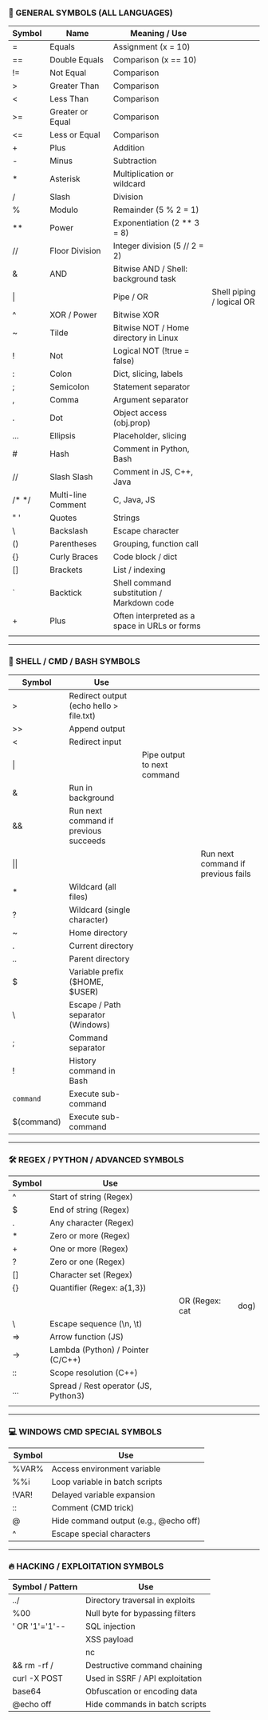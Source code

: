 

### 🔧 GENERAL SYMBOLS (ALL LANGUAGES)

| Symbol | Name               | Meaning / Use                                 |                           |
| ------ | ------------------ | --------------------------------------------- | ------------------------- |
| =      | Equals             | Assignment (x = 10)                           |                           |
| ==     | Double Equals      | Comparison (x == 10)                          |                           |
| !=     | Not Equal          | Comparison                                    |                           |
| >      | Greater Than       | Comparison                                    |                           |
| <      | Less Than          | Comparison                                    |                           |
| >=     | Greater or Equal   | Comparison                                    |                           |
| <=     | Less or Equal      | Comparison                                    |                           |
| +      | Plus               | Addition                                      |                           |
| -      | Minus              | Subtraction                                   |                           |
| *      | Asterisk           | Multiplication or wildcard                    |                           |
| /      | Slash              | Division                                      |                           |
| %      | Modulo             | Remainder (5 % 2 = 1)                         |                           |
| **     | Power              | Exponentiation (2 ** 3 = 8)                   |                           |
| //     | Floor Division     | Integer division (5 // 2 = 2)                 |                           |
| &      | AND                | Bitwise AND / Shell: background task          |                           |
| \|     |                    | Pipe / OR                                     | Shell piping / logical OR |
| ^      | XOR / Power        | Bitwise XOR                                   |                           |
| ~      | Tilde              | Bitwise NOT / Home directory in Linux         |                           |
| !      | Not                | Logical NOT (!true = false)                   |                           |
| :      | Colon              | Dict, slicing, labels                         |                           |
| ;      | Semicolon          | Statement separator                           |                           |
| ,      | Comma              | Argument separator                            |                           |
| .      | Dot                | Object access (obj.prop)                      |                           |
| ...    | Ellipsis           | Placeholder, slicing                          |                           |
| #      | Hash               | Comment in Python, Bash                       |                           |
| //     | Slash Slash        | Comment in JS, C++, Java                      |                           |
| /* */  | Multi-line Comment | C, Java, JS                                   |                           |
| " '    | Quotes             | Strings                                       |                           |
| \      | Backslash          | Escape character                              |                           |
| ()     | Parentheses        | Grouping, function call                       |                           |
| {}     | Curly Braces       | Code block / dict                             |                           |
| []     | Brackets           | List / indexing                               |                           |
| `      | Backtick           | Shell command substitution / Markdown code    |                           |
| +      | Plus               | Often interpreted as a space in URLs or forms |                           |
|        |                    |                                               |                           |

---

### 🐚 SHELL / CMD / BASH SYMBOLS

| Symbol     | Use                                     |                             |                                    |
| ---------- | --------------------------------------- | --------------------------- | ---------------------------------- |
| >          | Redirect output (echo hello > file.txt) |                             |                                    |
| >>         | Append output                           |                             |                                    |
| <          | Redirect input                          |                             |                                    |
| \|         |                                         | Pipe output to next command |                                    |
| &          | Run in background                       |                             |                                    |
| &&         | Run next command if previous succeeds   |                             |                                    |
| \|\|       |                                         |                             | Run next command if previous fails |
| *          | Wildcard (all files)                    |                             |                                    |
| ?          | Wildcard (single character)             |                             |                                    |
| ~          | Home directory                          |                             |                                    |
| .          | Current directory                       |                             |                                    |
| ..         | Parent directory                        |                             |                                    |
| $          | Variable prefix ($HOME, $USER)          |                             |                                    |
| \          | Escape / Path separator (Windows)       |                             |                                    |
| ;          | Command separator                       |                             |                                    |
| !          | History command in Bash                 |                             |                                    |
| `command`  | Execute sub-command                     |                             |                                    |
| $(command) | Execute sub-command                     |                             |                                    |

---

### 🛠 REGEX / PYTHON / ADVANCED SYMBOLS

| Symbol | Use                                  |                |      |
| ------ | ------------------------------------ | -------------- | ---- |
| ^      | Start of string (Regex)              |                |      |
| $      | End of string (Regex)                |                |      |
| .      | Any character (Regex)                |                |      |
| *      | Zero or more (Regex)                 |                |      |
| +      | One or more (Regex)                  |                |      |
| ?      | Zero or one (Regex)                  |                |      |
| []     | Character set (Regex)                |                |      |
| {}     | Quantifier (Regex: a{1,3})           |                |      |
|        |                                      | OR (Regex: cat | dog) |
| \      | Escape sequence (\n, \t)             |                |      |
| =>     | Arrow function (JS)                  |                |      |
| ->     | Lambda (Python) / Pointer (C/C++)    |                |      |
| ::     | Scope resolution (C++)               |                |      |
| ...    | Spread / Rest operator (JS, Python3) |                |      |
|        |                                      |                |      |

---

### 💻 WINDOWS CMD SPECIAL SYMBOLS

| Symbol | Use                                                     |
|--------|----------------------------------------------------------|
| %VAR%  | Access environment variable                              |
| %%i    | Loop variable in batch scripts                           |
| !VAR!  | Delayed variable expansion                               |
| ::     | Comment (CMD trick)                                      |
| @      | Hide command output (e.g., @echo off)                    |
| ^      | Escape special characters                                |

---

### 🔥 HACKING / EXPLOITATION SYMBOLS

| Symbol / Pattern     | Use                                              |
|----------------------|---------------------------------------------------|
| ../                  | Directory traversal in exploits                   |
| %00                  | Null byte for bypassing filters                   |
| ' OR '1'='1'--       | SQL injection                                     |
| <script>...</script> | XSS payload                                       |
| | nc                 | Pipe to Netcat                                    |
| && rm -rf /          | Destructive command chaining                      |
| curl -X POST         | Used in SSRF / API exploitation                   |
| base64               | Obfuscation or encoding data                      |
| @echo off            | Hide commands in batch scripts                    |



